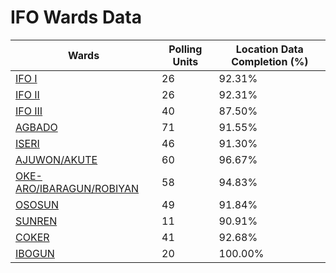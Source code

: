 
# IFO Wards Data

| Wards | Polling Units | Location Data Completion (%) |
| ---- | ----- | ------- |
| [IFO  I](./wards/17341-ifo-i) | 26 | 92.31% |
| [IFO  II](./wards/17342-ifo-ii) | 26 | 92.31% |
| [IFO  III](./wards/17343-ifo-iii) | 40 | 87.50% |
| [AGBADO](./wards/17344-agbado) | 71 | 91.55% |
| [ISERI](./wards/17345-iseri) | 46 | 91.30% |
| [AJUWON/AKUTE](./wards/17346-ajuwon/akute) | 60 | 96.67% |
| [OKE-ARO/IBARAGUN/ROBIYAN](./wards/17347-oke-aro/ibaragun/robiyan) | 58 | 94.83% |
| [OSOSUN](./wards/17348-ososun) | 49 | 91.84% |
| [SUNREN](./wards/17349-sunren) | 11 | 90.91% |
| [COKER](./wards/17350-coker) | 41 | 92.68% |
| [IBOGUN](./wards/17351-ibogun) | 20 | 100.00% |




